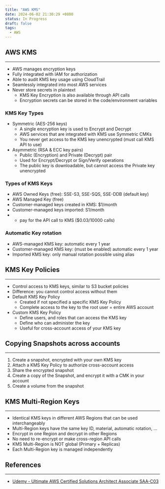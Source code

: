 ```yaml
---
title: "AWS KMS"
date: 2024-06-02 21:30:29 +0800
status: In Progress
draft: false
tags:
  - AWS
---
```

## AWS KMS
---
- AWS manages encryption keys
- Fully integrated with IAM for authorization
- Able to audit KMS key usage using CloudTrail
- Seamlessly integrated into most AWS services
- Never store secrets in plaintext
	- KMS Key Encryption is also available through API calls
	- Encryption secrets can be stored in the code/environment variables

### KMS Key Types
- Symmetric (AES-256 keys)
	- A single encryption key is used to Encrypt and Decrypt
	- AWS services that are integrated with KMS use Symmetric CMKs
	- You never get access to the KMS key unencrypted (must call KMS API to use)
- Asymmetric (RSA & ECC key pairs)
	- Public (Encryption) and Private (Decrypt) pair
	- Used for Encrypt/Decrypt or Sign/Verify operations
	- The public key is downloadable, but cannot access the Private key unencrypted
### Types of KMS Keys
- AWS Owned Keys (free): SSE-S3, SSE-SQS, SSE-DDB (default key)
- AWS Managed Key (free)
- Customer-managed keys created in KMS: $1/month
- Customer-managed keys imported: S1/month
- + pay for the API call to KMS ($0.03/10000 calls)

### Automatic Key rotation
- AWS-managed KMS key: automatic every 1 year
- Customer-managed KMS key: (must be enabled) automatic every 1 year
- Imported KMS key: only manual rotation possible using alias

## KMS Key Policies
---
- Control access to KMS keys, similar to S3 bucket policies
- Difference: you cannot control access without them
- Default KMS Key Policy
	- Created if not specified a specific KMS Key Policy
	- Complete access to the key to the root user = entire AWS account
- Custom KMS Key Policy
	- Define users, and roles that can access the KMS key
	- Define who can administer the key
	- Useful for cross-account access of your KMS key

## Copying Snapshots across accounts
---
1. Create a snapshot, encrypted with your own KMS key
2. Attach a KMS Key Policy to authorize cross-account access
3. Share the encrypted snapshot
4. Create a copy of the Snapshot, and encrypt it with a CMK in your account
5. Create a volume from the snapshot

## KMS Multi-Region Keys
---
- Identical KMS keys in different AWS Regions that can be used interchangeably
- Multi-Region keys have the same key ID, material, automatic rotation, ...
- Encrypt in one Region and decrypt in other Regions
- No need to re-encrypt or make cross-region API calls
- KMS Multi-Region is NOT global (Primary + Replicas)
- Each Multi-Region key is managed independently

## References
---
- [Udemy - Ultimate AWS Certified Solutions Architect Associate SAA-C03](https://www.udemy.com/course/aws-certified-solutions-architect-associate-saa-c03)
